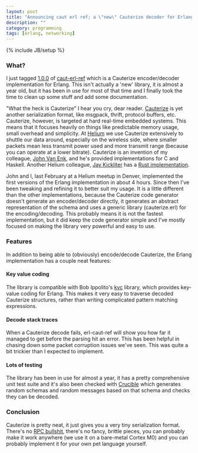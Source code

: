 ```yaml
---
layout: post
title: "Announcing caut erl ref; a \"new\" Cauterize decoder for Erlang"
description: ""
category: programming
tags: [erlang, networking]
---
```

{% include JB/setup %}

### What?

I just tagged [1.0.0](https://github.com/cauterize-tools/caut-erl-ref/tree/1.0.0) of [caut-erl-ref](https://github.com/cauterize-tools/caut-erl-ref) which is a Cauterize encoder/decoder implementation for Erlang. This isn't actually a 'new' library, it is almost a year old, but it has been in use for most of that time and I finally took the time to clean up some stuff and add some documentation.

"What the heck is Cauterize" I hear you cry, dear reader. [Cauterize](https://github.com/cauterize-tools/cauterize) is yet another serialization format, like msgpack, thrift, protocol buffers, etc. Cauterize, however, is targeted at hard real-time embedded systems. This means that it focuses heavily on things like predictable memory usage, small overhead and simplicity. At [Helium](https://helium.com) we use Cauterize extensively to shuttle our data around, especially on the wireless side, where smaller packets mean less transmit power used and more transmit range (because you can operate at a lower bitrate). Cauterize is an invention of my colleague, [John Van Enk](https://github.com/sw17ch), and he's provided implementations for C and Haskell. Another Helium colleague, [Jay Kickliter](https://github.com/JayKickliter) has a [Rust implementation](https://github.com/JayKickliter/caut-rust-ref).

John and I, last February at a Helium meetup in Denver, implemented the first versions of the Erlang implementation in about 4 hours. Since then I've been tweaking and refining it to better suit my usage. It is a little different than the other implementations, because the Cauterize code generator doesn't generate an encoder/decoder directly, it generates an abstract representation of the schema and uses a generic library (cauterize.erl) for the encoding/decoding. This probably means it is not the fastest implementation, but it did keep the code generator simple and I've mostly focused on making the library very powerful and easy to use.

### Features

In addition to being able to (obviously) encode/decode Cauterize, the Erlang implementation has a couple neat features:

#### Key value coding

The library is compatible with Bob Ippolito's [kvc](https://github.com/etrepum/kvc) library, which provides key-value coding for Erlang. This makes it very easy to traverse decoded Cauterize structures, rather than writing complicated pattern matching expressions.

#### Decode stack traces

When a Cauterize decode fails, erl-caut-ref will show you how far it managed to get before the parsing hit an error. This has been helpful in chasing down some packet corruption issues we've seen. This was quite a bit trickier than I expected to implement.

#### Lots of testing

The library has been in use for almost a year, it has a pretty comprehensive unit test suite and it's also been checked with [Crucible](https://github.com/cauterize-tools/crucible) which generates random schemas and random messages based on that schema and checks they can be decoded.

### Conclusion

Cauterize is pretty neat, it just gives you a very tiny serialization format. There's no [RPC bullshit](https://christophermeiklejohn.com/pl/2016/04/12/rpc.html), there's no fancy, brittle pieces, you can probably make it work anywhere (we use it on a bare-metal Cortex M0) and you can probably implement it for your own pet language yourself.
